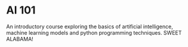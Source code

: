 # AI 101

An introductory course exploring the basics of artificial intelligence, machine learning models and python programming techniques. SWEET ALABAMA!